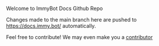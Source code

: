 Welcome to ImmyBot Docs Github Repo

Changes made to the main branch here are pushed to https://docs.immy.bot/ automatically.

Feel free to contribute! We may even make you a [contributor](https://immy.bot/i-want-to-be-a-contributor/)

